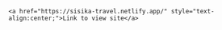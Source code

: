     <a href="https://sisika-travel.netlify.app/" style="text-align:center;">Link to view site</a>
 
